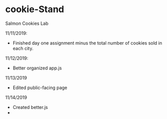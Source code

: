 # cookie-Stand
Salmon Cookies Lab

11/11/2019:
- Finished day one assignment minus the total number of cookies sold in each city.

11/12/2019:
- Better organized app.js

11/13/2019
- Edited public-facing page

11/14/2019
- Created better.js
- 
